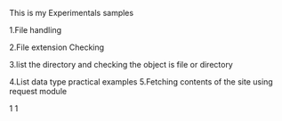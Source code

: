 This is my Experimentals samples

1.File handling 

2.File extension Checking 

3.list the directory and checking the object is file or directory

4.List data type practical examples 
5.Fetching contents of the site using request module




 
 
 
 
 
 
 
 
 
 

1
1
 
